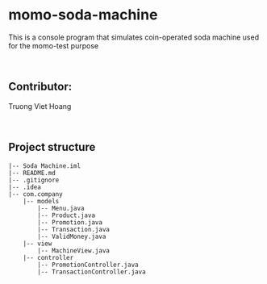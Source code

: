 # momo-soda-machine
This is a console program that simulates coin-operated soda machine used for the momo-test purpose

<br/>

## Contributor:
Truong Viet Hoang

<br/>

## Project structure

```
|-- Soda Machine.iml
|-- README.md
|-- .gitignore
|-- .idea
|-- com.company
    |-- models
        |-- Menu.java
        |-- Product.java
        |-- Promotion.java
        |-- Transaction.java
        |-- ValidMoney.java
    |-- view
        |-- MachineView.java
    |-- controller
        |-- PromotionController.java
        |-- TransactionController.java

```
